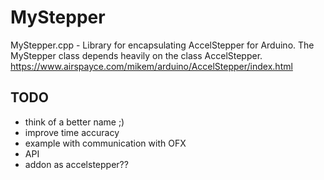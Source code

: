 # MyStepper
MyStepper.cpp - Library for encapsulating AccelStepper for Arduino. The MyStepper class depends heavily on the class AccelStepper. 
https://www.airspayce.com/mikem/arduino/AccelStepper/index.html 

## TODO
* think of a better name ;)
* improve time accuracy
* example with communication with OFX
* API
* addon as accelstepper??
